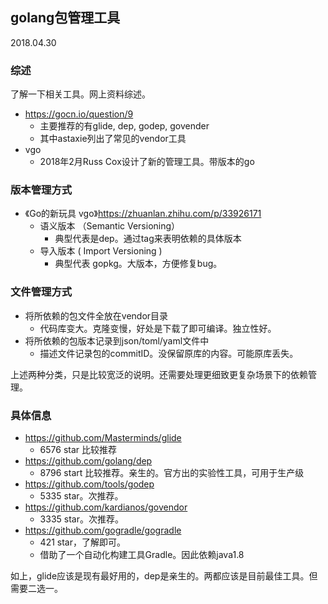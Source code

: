 ## golang包管理工具

2018.04.30

### 综述

了解一下相关工具。网上资料综述。

* https://gocn.io/question/9
  * 主要推荐的有glide, dep, godep, govender
  * 其中astaxie列出了常见的vendor工具
* vgo
  * 2018年2月Russ Cox设计了新的管理工具。带版本的go



### 版本管理方式

* 《Go的新玩具 vgo》https://zhuanlan.zhihu.com/p/33926171
  * 语义版本 （Semantic Versioning）
    * 典型代表是dep。通过tag来表明依赖的具体版本
  * 导入版本 ( Import Versioning ) 
    *  典型代表 gopkg。大版本，方便修复bug。

### 文件管理方式

* 将所依赖的包文件全放在vendor目录
  * 代码库变大。克隆变慢，好处是下载了即可编译。独立性好。
* 将所依赖的包版本记录到json/toml/yaml文件中
  * 描述文件记录包的commitID。没保留原库的内容。可能原库丢失。 



上述两种分类，只是比较宽泛的说明。还需要处理更细致更复杂场景下的依赖管理。



### 具体信息



* https://github.com/Masterminds/glide
  * 6576 star 比较推荐
* https://github.com/golang/dep
  * 8796 start 比较推荐。亲生的。官方出的实验性工具，可用于生产级
* https://github.com/tools/godep
  * 5335 star。次推荐。
* https://github.com/kardianos/govendor
  * 3335 star。次推荐。
* https://github.com/gogradle/gogradle
  * 421 star，了解即可。
  * 借助了一个自动化构建工具Gradle。因此依赖java1.8



如上，glide应该是现有最好用的，dep是亲生的。两都应该是目前最佳工具。但需要二选一。





